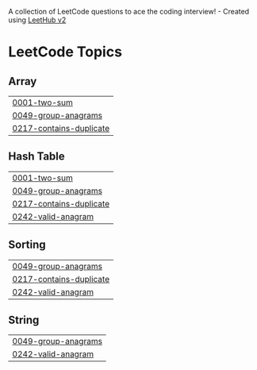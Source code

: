 A collection of LeetCode questions to ace the coding interview! - Created using [LeetHub v2](https://github.com/arunbhardwaj/LeetHub-2.0)
<!---LeetCode Topics Start-->
# LeetCode Topics
## Array
|  |
| ------- |
| [0001-two-sum](https://github.com/Atiq31951/Leetcode/tree/master/0001-two-sum) |
| [0049-group-anagrams](https://github.com/Atiq31951/Leetcode/tree/master/0049-group-anagrams) |
| [0217-contains-duplicate](https://github.com/Atiq31951/Leetcode/tree/master/0217-contains-duplicate) |
## Hash Table
|  |
| ------- |
| [0001-two-sum](https://github.com/Atiq31951/Leetcode/tree/master/0001-two-sum) |
| [0049-group-anagrams](https://github.com/Atiq31951/Leetcode/tree/master/0049-group-anagrams) |
| [0217-contains-duplicate](https://github.com/Atiq31951/Leetcode/tree/master/0217-contains-duplicate) |
| [0242-valid-anagram](https://github.com/Atiq31951/Leetcode/tree/master/0242-valid-anagram) |
## Sorting
|  |
| ------- |
| [0049-group-anagrams](https://github.com/Atiq31951/Leetcode/tree/master/0049-group-anagrams) |
| [0217-contains-duplicate](https://github.com/Atiq31951/Leetcode/tree/master/0217-contains-duplicate) |
| [0242-valid-anagram](https://github.com/Atiq31951/Leetcode/tree/master/0242-valid-anagram) |
## String
|  |
| ------- |
| [0049-group-anagrams](https://github.com/Atiq31951/Leetcode/tree/master/0049-group-anagrams) |
| [0242-valid-anagram](https://github.com/Atiq31951/Leetcode/tree/master/0242-valid-anagram) |
<!---LeetCode Topics End-->